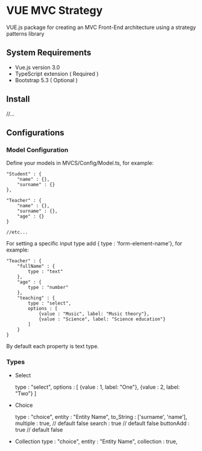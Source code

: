 # VUE MVC Strategy

VUE.js package for creating an MVC Front-End architecture using a strategy patterns library


## System Requirements

- Vue.js version 3.0 
- TypeScript extension ( Required )
- Bootstrap 5.3 ( Optional )


## Install
//...

## Configurations


### Model Configuration

Define your models in MVCS/Config/Model.ts, for example: 

    "Student" : {
        "name" : {},
        "surname" : {}
    },

    "Teacher" : {
        "name" : {},
        "surname" : {},
        "age" : {}
    }

    //etc...

For setting a specific input type add { type : 'form-element-name'}, for example: 

    "Teacher" : {
        "fullName" : {
            type : "text"
        },
        "age" : {
            type : "number"
        },
        "teaching" : {
            type : "select",
            options : [
                {value : "Music", label: "Music theory"},
                {value : "Science", label: "Science education"}
            ]
        }
    }

By default each property is text type.

### Types

- Select

    type : "select",
    options : [
        {value : 1, label: "One"},
        {value : 2, label: "Two"}
    ]

- Choice

    type : "choice",
    entity : "Entity Name",
    to_String : ['surname', 'name'],
    multiple : true, // default false
    search : true // default false
    buttonAdd : true // default false

- Collection
    type : "choice",
    entity : "Entity Name",
    collection : true,